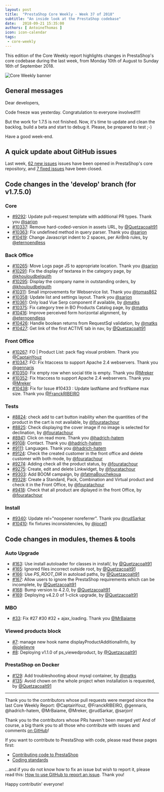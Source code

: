 ```yaml
---
layout: post
title:  "PrestaShop Core Weekly - Week 37 of 2018"
subtitle: "An inside look at the PrestaShop codebase"
date:   2018-09-21 15:35:00
authors: [ AntoineThomas ]
icon: icon-calendar
tags:
 - core-weekly
---
```


This edition of the Core Weekly report highlights changes in PrestaShop's core codebase during the last week, from Monday 10th of August to Sunday 16th of September 2018.

![Core Weekly banner](/assets/images/2017/04/core_weekly_banner.jpg)


## General messages

Dear developers,

Code freeze was yesterday. Congratulation to everyone involved!!!!

But the work for 1.7.5 is not finished. Now, it's time to update and clean the backlog, build a beta and start to debug it. Please, be prepared to test ;-)

Have a good week-end.


## A quick update about GitHub issues

Last week, [62 new issues](https://github.com/PrestaShop/PrestaShop/issues?utf8=%E2%9C%93&q=is:issue+created:2018-09-10..2018-09-16)  issues have been opened in PrestaShop's core repository, and [7 fixed issues](https://github.com/PrestaShop/PrestaShop/issues?utf8=%E2%9C%93&q=is:issue+label:fixed+closed:2018-09-10..2018-09-16) have been closed.


## Code changes in the 'develop' branch (for v1.7.5.0)

### Core

* [#9292](https://github.com/PrestaShop/PrestaShop/pull/9292): Update pull-request template with additional PR types. Thank you [@sarjon](https://github.com/sarjon)
* [#10337](https://github.com/PrestaShop/PrestaShop/pull/10337): Remove hard-coded-version in assets URL, by [@Quetzacoalt91](https://github.com/Quetzacoalt91)
* [#10363](https://github.com/PrestaShop/PrestaShop/pull/10363): Fix undefined method in query parser. Thank you [@sarjon](https://github.com/sarjon)
* [#10419](https://github.com/PrestaShop/PrestaShop/pull/10419): Change Javascript indent to 2 spaces, per AirBnb rules, by [@eternoendless](https://github.com/eternoendless)


### Back Office

* [#10265](https://github.com/PrestaShop/PrestaShop/pull/10265): Move Logs page JS to appropriate location. Thank you [@sarjon](https://github.com/sarjon)
* [#10291](https://github.com/PrestaShop/PrestaShop/pull/10291): Fix the display of textarea in the category page, by [@khouloudbelguith](https://github.com/khouloudbelguith)
* [#10295](https://github.com/PrestaShop/PrestaShop/pull/10295): Display the company name in outstanding orders, by [@khouloudbelguith](https://github.com/khouloudbelguith)
* [#10311](https://github.com/PrestaShop/PrestaShop/pull/10311): Small improvements for Webservice list. Thank you [@tomas862](https://github.com/tomas862)
* [#10358](https://github.com/PrestaShop/PrestaShop/pull/10358): Update list and settings layout. Thank you [@sarjon](https://github.com/sarjon)
* [#10361](https://github.com/PrestaShop/PrestaShop/pull/10361): Only load Vue Serp component if available, by [@matks](https://github.com/matks)
* [#10375](https://github.com/PrestaShop/PrestaShop/pull/10375): Fix category tree in BO Products Catalog page, by [@matks](https://github.com/matks)
* [#10416](https://github.com/PrestaShop/PrestaShop/pull/10416): Improve perceived form horizontal alignment, by [@eternoendless](https://github.com/eternoendless)
* [#10426](https://github.com/PrestaShop/PrestaShop/pull/10426): Handle boolean returns from RequestSql validation, by [@matks](https://github.com/matks)
* [#10427](https://github.com/PrestaShop/PrestaShop/pull/10427): Get link of the first ACTIVE tab in nav, by [@Quetzacoalt91](https://github.com/Quetzacoalt91)


### Front Office

* [#10267](https://github.com/PrestaShop/PrestaShop/pull/10267): FO \| Product List: pack flag visual problem. Thank you [@CaptainYouz](https://github.com/CaptainYouz)
* [#10347](https://github.com/PrestaShop/PrestaShop/pull/10347): FO: Fix htaccess to support Apache 2.4 webservers. Thank you [@gennaris](https://github.com/gennaris)
* [#10350](https://github.com/PrestaShop/PrestaShop/pull/10350): Fix empty row when social title is empty. Thank you [@Mreker](https://github.com/Mreker)
* [#10352](https://github.com/PrestaShop/PrestaShop/pull/10352): Fix htaccess to support Apache 2.4 webservers. Thank you [@Mreker](https://github.com/Mreker)
* [#10438](https://github.com/PrestaShop/PrestaShop/pull/10438): Fix for Issue #10433 : Update lastName and firstName max size. Thank you [@FranckRIBEIRO](https://github.com/FranckRIBEIRO)


### Tests

* [#8824](https://github.com/PrestaShop/PrestaShop/pull/8824): check add to cart button inability when the quantities of the product in the cart is not available, by [@fouratachour](https://github.com/fouratachour)
* [#8825](https://github.com/PrestaShop/PrestaShop/pull/8825): Check displaying the cover image if no image is selected for declination, by [@fouratachour](https://github.com/fouratachour)
* [#8941](https://github.com/PrestaShop/PrestaShop/pull/8941): Click on read more. Thank you [@hadrich-hatem](https://github.com/hadrich-hatem)
* [#9108](https://github.com/PrestaShop/PrestaShop/pull/9108): Contact. Thank you [@hadrich-hatem](https://github.com/hadrich-hatem)
* [#9111](https://github.com/PrestaShop/PrestaShop/pull/9111): Languages. Thank you [@hadrich-hatem](https://github.com/hadrich-hatem)
* [#9124](https://github.com/PrestaShop/PrestaShop/pull/9124): Check the created customer in the front office and delete customer with both mode, by [@fouratachour](https://github.com/fouratachour)
* [#9274](https://github.com/PrestaShop/PrestaShop/pull/9274): Adding check all the product status, by [@fouratachour](https://github.com/fouratachour)
* [#9275](https://github.com/PrestaShop/PrestaShop/pull/9275): Create, edit and delete Linkwidget, by [@fouratachour](https://github.com/fouratachour)
* [#9303](https://github.com/PrestaShop/PrestaShop/pull/9303): Add BOOM campaign, by [@fatmaBouchekoua](https://github.com/fatmaBouchekoua)
* [#9328](https://github.com/PrestaShop/PrestaShop/pull/9328): Create a Standard, Pack, Combination and Virtual product and check it in the Front Office, by [@fouratachour](https://github.com/fouratachour)
* [#9418](https://github.com/PrestaShop/PrestaShop/pull/9418): Check that all product are diplayed in the front Office, by [@fouratachour](https://github.com/fouratachour)


### Install

* [#9340](https://github.com/PrestaShop/PrestaShop/pull/9340): Update rel="noopener noreferrer". Thank you [@rudSarkar](https://github.com/rudSarkar)
* [#10410](https://github.com/PrestaShop/PrestaShop/pull/10410): fix fixtures inconsistencies, by [@jocel1](https://github.com/jocel1)


## Code changes in modules, themes & tools

### Auto Upgrade

* [#163](https://github.com/PrestaShop/autoupgrade/pull/163): Use install autoloader for classes in install/, by [@Quetzacoalt91](https://github.com/Quetzacoalt91)
* [#165](https://github.com/PrestaShop/autoupgrade/pull/165): Ignored files incorrect outside root, by [@Quetzacoalt91](https://github.com/Quetzacoalt91)
* [#166](https://github.com/PrestaShop/autoupgrade/pull/166): Use _PS_ROOT_DIR_ in autoload paths, by [@Quetzacoalt91](https://github.com/Quetzacoalt91)
* [#167](https://github.com/PrestaShop/autoupgrade/pull/167): Allow users to ignore the PrestaShop requirements which can be incomplete, by [@Quetzacoalt91](https://github.com/Quetzacoalt91)
* [#168](https://github.com/PrestaShop/autoupgrade/pull/168): Bump version to 4.2.0, by [@Quetzacoalt91](https://github.com/Quetzacoalt91)
* [#169](https://github.com/PrestaShop/autoupgrade/pull/169): Deploying v4.2.0 of 1-click upgrade, by [@Quetzacoalt91](https://github.com/Quetzacoalt91)


### MBO

* [#33](https://github.com/PrestaShop/ps_mbo/pull/33): Fix #27 #30 #32 + ajax_loading. Thank you [@MrBaiame](https://github.com/MrBaiame)


### Viewed products block

* [#7](https://github.com/PrestaShop/ps_viewedproduct/pull/7): manage new hook name displayProductAdditionalInfo, by [@jolelievre](https://github.com/jolelievre)
* [#8](https://github.com/PrestaShop/ps_viewedproduct/pull/8): Deploying v1.1.0 of ps_viewedproduct, by [@Quetzacoalt91](https://github.com/Quetzacoalt91)


### PrestaShop on Docker

* [#129](https://github.com/PrestaShop/docker/pull/129): Add troubleshooting about mysql container, by [@matks](https://github.com/matks)
* [#135](https://github.com/PrestaShop/docker/pull/135): Avoid chown on the whole project when installation is requested, by [@Quetzacoalt91](https://github.com/Quetzacoalt91)


<hr />

Thank you to the contributors whose pull requests were merged since the last Core Weekly Report: @CaptainYouz, @FranckRIBEIRO, @gennaris, @hadrich-hatem, @MrBaiame, @Mreker, @rudSarkar, @sarjon!

Thank you to the contributors whose PRs haven't been merged yet! And of course, a big thank you to all those who contribute with issues and comments [on GitHub](https://github.com/PrestaShop/PrestaShop)!

If you want to contribute to PrestaShop with code, please read these pages first:

 * [Contributing code to PrestaShop](https://devdocs.prestashop.com/1.7/contribute/contribution-guidelines/)
 * [Coding standards](https://devdocs.prestashop.com/1.7/development/coding-standards/)

...and if you do not know how to fix an issue but wish to report it, please read this: [How to use GitHub to report an issue](https://devdocs.prestashop.com/1.7/contribute/contribute-reporting-issues/). Thank you!

Happy contributin' everyone!
